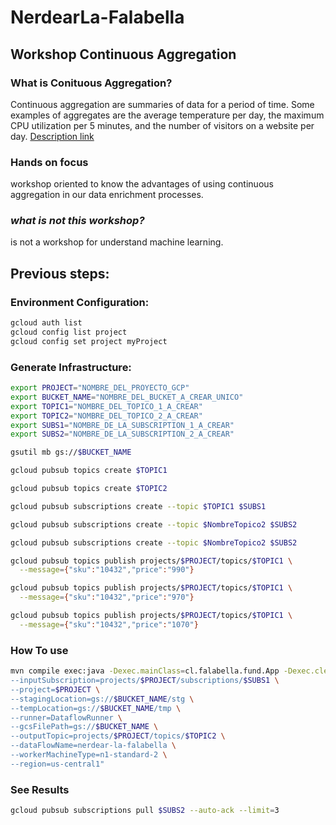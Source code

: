 # NerdearLa-Falabella

## Workshop Continuous Aggregation

### What is Conituous Aggregation?
Continuous aggregation are summaries of data for a period of time. Some examples of aggregates are the average temperature per day, the maximum CPU utilization per 5 minutes, and the number of visitors on a website per day.
[Description link](https://docs.timescale.com/timescaledb/latest/getting-started/create-cagg/)

### **Hands on focus**
workshop oriented to know the advantages of using continuous aggregation in our data enrichment processes.

### *what is not this workshop?*
is not a workshop for understand machine learning.

## Previous steps:

### Environment Configuration:


```bash
gcloud auth list
gcloud config list project
gcloud config set project myProject
```
### Generate Infrastructure:

```bash
export PROJECT="NOMBRE_DEL_PROYECTO_GCP"
export BUCKET_NAME="NOMBRE_DEL_BUCKET_A_CREAR_UNICO"
export TOPIC1="NOMBRE_DEL_TOPICO_1_A_CREAR"
export TOPIC2="NOMBRE_DEL_TOPICO_2_A_CREAR"
export SUBS1="NOMBRE_DE_LA_SUBSCRIPTION_1_A_CREAR"
export SUBS2="NOMBRE_DE_LA_SUBSCRIPTION_2_A_CREAR"

gsutil mb gs://$BUCKET_NAME

gcloud pubsub topics create $TOPIC1

gcloud pubsub topics create $TOPIC2

gcloud pubsub subscriptions create --topic $TOPIC1 $SUBS1 

gcloud pubsub subscriptions create --topic $NombreTopico2 $SUBS2

gcloud pubsub subscriptions create --topic $NombreTopico2 $SUBS2

gcloud pubsub topics publish projects/$PROJECT/topics/$TOPIC1 \
  --message={"sku":"10432","price":"990"}

gcloud pubsub topics publish projects/$PROJECT/topics/$TOPIC1 \
  --message={"sku":"10432","price":"970"}

gcloud pubsub topics publish projects/$PROJECT/topics/$TOPIC1 \
  --message={"sku":"10432","price":"1070"}
```

### How To use
```bash
mvn compile exec:java -Dexec.mainClass=cl.falabella.fund.App -Dexec.cleanupDaemonThreads=false -Dexec.args=" \
--inputSubscription=projects/$PROJECT/subscriptions/$SUBS1 \
--project=$PROJECT \
--stagingLocation=gs://$BUCKET_NAME/stg \
--tempLocation=gs://$BUCKET_NAME/tmp \
--runner=DataflowRunner \
--gcsFilePath=gs://$BUCKET_NAME \
--outputTopic=projects/$PROJECT/topics/$TOPIC2 \
--dataFlowName=nerdear-la-falabella \
--workerMachineType=n1-standard-2 \
--region=us-central1"
```

### See Results

```bash
gcloud pubsub subscriptions pull $SUBS2 --auto-ack --limit=3
```